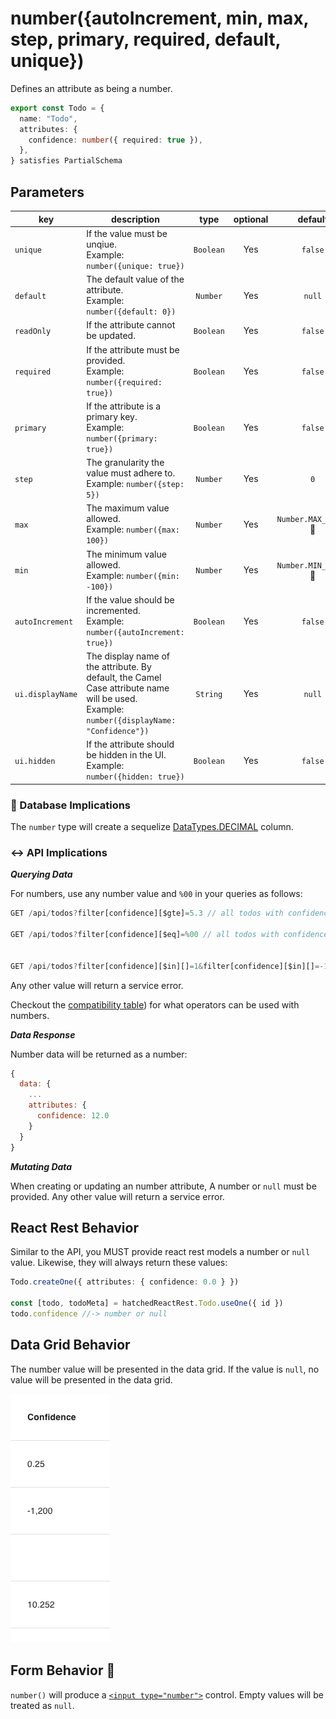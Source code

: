# number({autoIncrement, min, max, step, primary, required, default, unique})

Defines an attribute as being a number.

```ts
export const Todo = {
  name: "Todo",
  attributes: {
    confidence: number({ required: true }),
  },
} satisfies PartialSchema
```

## Parameters

| key              | description                                                                                                                                     |   type    | optional |        default        |
| ---------------- | ----------------------------------------------------------------------------------------------------------------------------------------------- | :-------: | :------: | :-------------------: |
| `unique`         | If the value must be unqiue. <br/> Example: `number({unique: true})`                                                                            | `Boolean` |   Yes    |        `false`        |
| `default`        | The default value of the attribute. <br/> Example: `number({default: 0})`                                                                       | `Number`  |   Yes    |        `null`         |
| `readOnly`       | If the attribute cannot be updated.                                                                                                             | `Boolean` |   Yes    |        `false`        |
| `required`       | If the attribute must be provided. <br/> Example: `number({required: true})`                                                                    | `Boolean` |   Yes    |        `false`        |
| `primary`        | If the attribute is a primary key. <br/> Example: `number({primary: true})`                                                                     | `Boolean` |   Yes    |        `false`        |
| `step`           | The granularity the value must adhere to. <br/> Example: `number({step: 5})`                                                                    | `Number`  |   Yes    |          `0`          |
| `max`            | The maximum value allowed. <br/> Example: `number({max: 100})`                                                                                  | `Number`  |   Yes    | `Number.MAX_VALUE` 🛑 |
| `min`            | The minimum value allowed. <br/> Example: `number({min: -100})`                                                                                 | `Number`  |   Yes    | `Number.MIN_VALUE` 🛑 |
| `autoIncrement`  | If the value should be incremented. <br/> Example: `number({autoIncrement: true})`                                                              | `Boolean` |   Yes    |        `false`        |
| `ui.displayName` | The display name of the attribute. By default, the Camel Case attribute name will be used. <br/> Example: `number({displayName: "Confidence"})` | `String`  |   Yes    |        `null`         |
| `ui.hidden`      | If the attribute should be hidden in the UI. <br/> Example: `number({hidden: true})`                                                            | `Boolean` |   Yes    |        `false`        |

### 💾 Database Implications

The `number` type will create a sequelize [DataTypes.DECIMAL](https://sequelize.org/docs/v6/core-concepts/model-basics/#numbers) column.

### ↔️ API Implications

**_Querying Data_**

For numbers, use any number value and `%00` in your queries as follows:

```js
GET /api/todos?filter[confidence][$gte]=5.3 // all todos with confidence >= 5.3

GET /api/todos?filter[confidence][$eq]=%00 // all todos with confidence = null


GET /api/todos?filter[confidence][$in][]=1&filter[confidence][$in][]=-1.5 // all todos with confidence = 1 or =1.5
```

Any other value will return a service error.

Checkout the [compatibility table](../../jsonapi/reading/filtering/README.md#compatibility)) for what operators can be used with numbers.

**_Data Response_**

Number data will be returned as a number:

```js
{
  data: {
    ...
    attributes: {
      confidence: 12.0
    }
  }
}
```

**_Mutating Data_**

When creating or updating an number attribute, A number or `null` must be provided. Any other value will return a service error.

## React Rest Behavior

Similar to the API, you MUST provide react rest models a number or `null` value. Likewise, they will always return these values:

```ts
Todo.createOne({ attributes: { confidence: 0.0 } })

const [todo, todoMeta] = hatchedReactRest.Todo.useOne({ id })
todo.confidence //-> number or null
```

## Data Grid Behavior

The number value will be presented in the data grid. If the value is `null`, no value will be presented in the data grid.

![Data Grid Example](../../attachments/number-column.png)

## Form Behavior 🛑

`number()` will produce a [`<input type="number">`](https://developer.mozilla.org/en-US/docs/Web/HTML/Element/input/number) control. Empty values will be treated as `null`.
